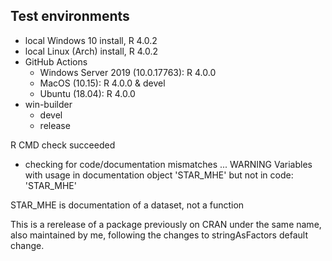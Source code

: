 ## Test environments

- local Windows 10 install, R 4.0.2
- local Linux (Arch) install, R 4.0.2
- GitHub Actions
   - Windows Server 2019 (10.0.17763): R 4.0.0
   - MacOS (10.15): R 4.0.0 & devel
   - Ubuntu (18.04): R 4.0.0
- win-builder
   - devel
   - release

R CMD check succeeded

* checking for code/documentation mismatches ... WARNING
Variables with usage in documentation object 'STAR_MHE' but not in code:
  'STAR_MHE'
  
STAR_MHE is documentation of a dataset, not a function

This is a rerelease of a package previously on CRAN under the same name, also maintained by me, following the changes to stringAsFactors default change.
